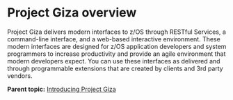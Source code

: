 # Project Giza overview

Project Giza delivers modern interfaces to z/OS through RESTful Services, a command-line interface, and a web-based interactive environment. These modern interfaces are designed for z/OS application developers and system programmers to increase productivity and provide an agile environment that modern developers expect. You can use these interfaces as delivered and through programmable extensions that are created by clients and 3rd party vendors.

**Parent topic:** [Introducing Project Giza](../topics/introduction.md)

